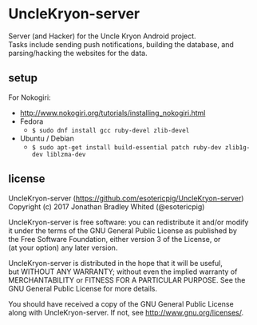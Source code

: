 # UncleKryon-server
Server (and Hacker) for the Uncle Kryon Android project.  
Tasks include sending push notifications, building the database, and parsing/hacking the websites for the data.

## setup
For Nokogiri:
- http://www.nokogiri.org/tutorials/installing_nokogiri.html
- Fedora
  - `$ sudo dnf install gcc ruby-devel zlib-devel`
- Ubuntu / Debian
  - `$ sudo apt-get install build-essential patch ruby-dev zlib1g-dev liblzma-dev`

## license
UncleKryon-server (https://github.com/esotericpig/UncleKryon-server)  
Copyright (c) 2017 Jonathan Bradley Whited (@esotericpig)  

UncleKryon-server is free software: you can redistribute it and/or modify  
it under the terms of the GNU General Public License as published by  
the Free Software Foundation, either version 3 of the License, or  
(at your option) any later version.  

UncleKryon-server is distributed in the hope that it will be useful,  
but WITHOUT ANY WARRANTY; without even the implied warranty of  
MERCHANTABILITY or FITNESS FOR A PARTICULAR PURPOSE.  See the  
GNU General Public License for more details.  

You should have received a copy of the GNU General Public License  
along with UncleKryon-server.  If not, see <http://www.gnu.org/licenses/>.  
